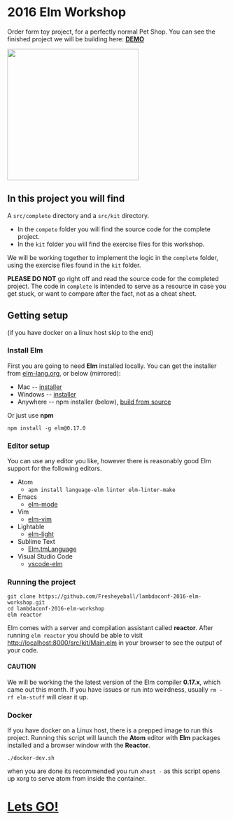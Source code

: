 # 2016 Elm Workshop

Order form toy project, for a perfectly normal Pet Shop.
You can see the finished project we will be building here: [**DEMO**](http://fresheyeball.github.io/lambdaconf-2016-elm-workshop/)

<img src="http://howtonegotiateeverything.com/img/pet-store.png" height="300" />

## In this project you will find

A `src/complete` directory and a `src/kit` directory.

- In the `compete` folder you will find the source code for the complete project.
- In the `kit` folder you will find the exercise files for this workshop.

We will be working together to implement the logic in the `complete` folder, using the exercise files found in the `kit` folder.

**PLEASE DO NOT** go right off and read the source code for the completed project. The code in `complete` is intended to serve as a resource in case you get stuck, or want to compare after the fact, not as a cheat sheet.


## Getting setup

(if you have docker on a linux host skip to the end)


### Install Elm

First you are going to need **Elm** installed locally. You can get the installer from [elm-lang.org](http://elm-lang.org/install), or below (mirrored):

- Mac -- [installer](http://install.elm-lang.org/Elm-Platform-0.17.pkg)
- Windows -- [installer](http://install.elm-lang.org/Elm-Platform-0.17.exe)
- Anywhere -- npm installer (below), [build from source](https://github.com/elm-lang/elm-platform)

Or just use **npm**
```
npm install -g elm@0.17.0
```


### Editor setup

You can use any editor you like, however there is reasonably good Elm support for the following editors.

- Atom
  - `apm install language-elm linter elm-linter-make`
- Emacs
  - [elm-mode](https://github.com/jcollard/elm-mode)
- Vim
  - [elm-vim](https://github.com/ElmCast/elm-vim)
- Lightable
  - [elm-light](https://github.com/rundis/elm-light)
- Sublime Text
  - [Elm.tmLanguage](https://github.com/deadfoxygrandpa/Elm.tmLanguage)
- Visual Studio Code
  - [vscode-elm](https://github.com/sbrink/vscode-elm)


### Running the project

```
git clone https://github.com/Fresheyeball/lambdaconf-2016-elm-workshop.git
cd lambdaconf-2016-elm-workshop
elm reactor
```

Elm comes with a server and compilation assistant called **reactor**. After running `elm reactor` you should be able to visit [http://localhost:8000/src/kit/Main.elm](http://localhost:8000/src/kit/Main.elm) in your browser to see the output of your code.

#### CAUTION

We will be working the the latest version of the Elm compiler **0.17.x**, which came out this month. If you have issues or run into weirdness, usually `rm -rf elm-stuff` will clear it up.

### Docker

If you have docker on a Linux host, there is a prepped image to run this project. Running this script will launch the **Atom** editor with **Elm** packages installed and a browser window with the **Reactor**.

```
./docker-dev.sh
```

when you are done its recommended you run `xhost -` as this script opens up xorg to serve atom from inside the container.


# [Lets GO!](https://github.com/Fresheyeball/lambdaconf-2016-elm-workshop/blob/master/TASKS.md)
